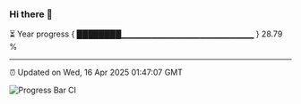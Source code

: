 ### Hi there 👋

⏳ Year progress { ████████▁▁▁▁▁▁▁▁▁▁▁▁▁▁▁▁▁▁▁▁▁▁ } 28.79 %

---

⏰ Updated on Wed, 16 Apr 2025 01:47:07 GMT

![Progress Bar CI](https://github.com/liununu/liununu/workflows/Progress%20Bar%20CI/badge.svg)

